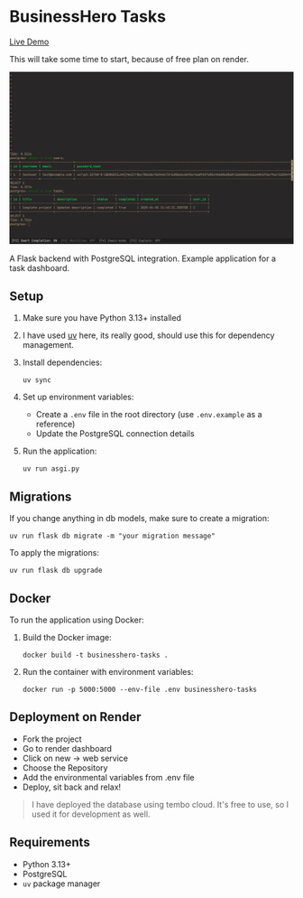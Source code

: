 # BusinessHero Tasks

[Live Demo](https://businesshero-tasks.onrender.com/)

This will take some time to start, because of free plan on render.

![alt text](assets/image.png)

A Flask backend with PostgreSQL integration. Example application for a task dashboard.

## Setup

1. Make sure you have Python 3.13+ installed
2. I have used [uv](https://github.com/astral-sh/uv) here, its really good, should use this for dependency management.
3. Install dependencies:

   ```
   uv sync
   ```

4. Set up environment variables:

   - Create a `.env` file in the root directory (use `.env.example` as a reference)
   - Update the PostgreSQL connection details

5. Run the application:
   ```
   uv run asgi.py
   ```

## Migrations

If you change anything in db models, make sure to create a migration:

```
uv run flask db migrate -m "your migration message"
```

To apply the migrations:

```
uv run flask db upgrade
```

## Docker

To run the application using Docker:

1. Build the Docker image:

   ```
   docker build -t businesshero-tasks .
   ```

2. Run the container with environment variables:

   ```
   docker run -p 5000:5000 --env-file .env businesshero-tasks
   ```

## Deployment on Render

- Fork the project
- Go to render dashboard
- Click on new -> web service
- Choose the Repository
- Add the environmental variables from .env file
- Deploy, sit back and relax!

> I have deployed the database using tembo cloud. It's free to use, so I used it for development as well.

## Requirements

- Python 3.13+
- PostgreSQL
- `uv` package manager
